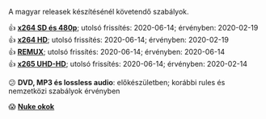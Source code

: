 A magyar releasek készítésénél követendő szabályok.

:+1: [**x264 SD és 480p**](https://github.com/encoding-hun/rules-and-standards/blob/master/series-and-movies-x264-sd-and-480p.md); utolsó frissítés: 2020-06-14; érvényben: 2020-02-19<br />
:+1: [**x264 HD**](https://github.com/encoding-hun/rules-and-standards/blob/master/series-and-movies-x264-hd.md); utolsó frissítés: 2020-06-14; érvényben: 2020-02-19<br />
:+1: [**REMUX**](https://github.com/encoding-hun/rules-and-standards/blob/master/series-and-movies-remux.md); utolsó frissítés: 2020-06-14; érvényben: 2020-06-14<br />
:+1: [**x265 UHD-HD**](https://github.com/encoding-hun/rules-and-standards/blob/master/series-and-movies-x265-hd-uhd.md); utolsó frissítés: 2020-06-14; érvényben: 2020-02-14<br />


:confused: **DVD, MP3 és lossless audio**: előkészületben; korábbi rules és nemzetközi szabályok érvényben


:scream: [**Nuke okok**](https://github.com/encoding-hun/rules-and-standards/blob/master/nuke_reasons_movies.md)

